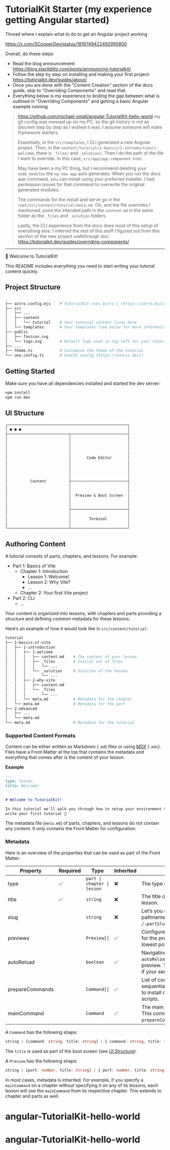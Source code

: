 # TutorialKit Starter (my experience getting Angular started)

Thread where I explain what to do to get an Angular project working

https://x.com/SCooperDev/status/1816749422492995800

Overall, do these steps

- Read the blog announcement: https://blog.stackblitz.com/posts/announcing-tutorialkit/
- Follow the step by step on installing and making your first project: https://tutorialkit.dev/guides/about/
- Once you are done with the "Content Creation" section of the docs guide, skip to "Overriding Components" and read that.
- Everything below is my experience to briding the gap between what is outlined in "Overriding Components" and getting a basic Angular example running

> https://github.com/michael-small/angular-TutorialKit-hello-world my git config was messed up on my PC, so the git history is not as discreet step by step as I wished it was. I assume someone will make framework starters.
>
> Essentially, in the `src/templates`, I CLI generated a new Angular project. Then, in the `content/turorial/1-basics/1-introduction/1-welcome`, there is `_files/` and `_solution/`. Then I do the path of the file I want to override. In this case, `src/app/app.component.html`.
> 
> May have been a my PC thing, but I recommend deleting your `node_modules` the `ng new app` auto generates. When you run the docs app command, you can install using your preferred installer. I had permission issues for that command to overwrite the original generated modules.
> 
> The commands for the install and serve go in the `root/src/content/tutorial/meta.md`. Oh, and the file overrides I mentioned, point the intended path in the `contend.md` in the same folder as the `_files` and `_solution` folders.
> 
> Lastly, the CLI experience from the docs does most of this setup of everything else. I inferred the rest of this stuff I figured out from this section of the new project walkthrough doc: https://tutorialkit.dev/guides/overriding-components/

--- 

👋 Welcome to TutorialKit!

This README includes everything you need to start writing your tutorial content quickly.

## Project Structure

```bash
.
├── astro.config.mjs    # TutorialKit uses Astro 🚀 (https://astro.build)
├── src
│   ├── ...
│   ├── content
│   │   └── tutorial    # Your tutorial content lives here
│   └── templates       # Your templates (see below for more information)
├── public
│   ├── favicon.svg
│   └── logo.svg        # Default logo used in top left for your tutorial
├── ...
├── theme.ts            # Customize the theme of the tutorial
└── uno.config.ts       # UnoCSS config (https://unocss.dev/)
```

## Getting Started

Make sure you have all dependencies installed and started the dev server:

```bash
npm install
npm run dev
```

## UI Structure

```markdown
┌─────────────────────────────────────────────────────┐
│ ● ● ●                                               │
├───────────────────────────┬─────────────────────────┤
│                           │                         │
│                           │                         │
│                           │                         │
│                           │                         │
│                           │       Code Editor       │
│                           │                         │
│                           │                         │
│                           │                         │
│                           │                         │
│          Content          ├─────────────────────────┤
│                           │                         │
│                           │                         │
│                           │  Preview & Boot Screen  │
│                           │                         │
│                           │                         │
│                           ├─────────────────────────┤
│                           │                         │
│                           │        Terminal         │
│                           │                         │
└───────────────────────────┴─────────────────────────┘
```

## Authoring Content

A tutorial consists of parts, chapters, and lessons. For example:

- Part 1: Basics of Vite
  - Chapter 1: Introduction
    - Lesson 1: Welcome!
    - Lesson 2: Why Vite?
    - …
  - Chapter 2: Your first Vite project
- Part 2: CLI
  - …

Your content is organized into lessons, with chapters and parts providing a structure and defining common metadata for these lessons.

Here’s an example of how it would look like in `src/content/tutorial`:

```bash
tutorial
├── 1-basics-of-vite
│   ├── 1-introduction
│   │   ├── 1-welcome
│   │   │   ├── content.md    # The content of your lesson
│   │   │   ├── _files        # Initial set of files
│   │   │   │   └── ...
│   │   │   └── _solution     # Solution of the lesson
│   │   │       └── ...
│   │   ├── 2-why-vite
│   │   │   ├── content.md
│   │   │   └── _files
│   │   │       └── ...
│   │   └── meta.md           # Metadata for the chapter
│   └── meta.md               # Metadata for the part
├── 2-advanced
│   ├── ...
│   └── meta.md
└── meta.md                   # Metadata for the tutorial
```

### Supported Content Formats

Content can be either written as Markdown (`.md`) files or using [MDX](https://mdxjs.com/) (`.mdx`). Files have a Front Matter at the top that contains the metadata and everything that comes after is the content of your lesson.

**Example**

```markdown
---
type: lesson
title: Welcome!
---

# Welcome to TutorialKit!

In this tutorial we'll walk you through how to setup your environment to
write your first tutorial 🤩
```

The metadata file (`meta.md`) of parts, chapters, and lessons do not contain any content. It only contains the Front Matter for configuration.

### Metadata

Here is an overview of the properties that can be used as part of the Front Matter:

| Property        | Required | Type                        | Inherited | Description                                                                                                                                           |
| --------------- | -------- | --------------------------- | --------- | ----------------------------------------------------------------------------------------------------------------------------------------------------- |
| type            | ✅       | `part \| chapter \| lesson` | ❌        | The type of the metadata.                                                                                                                             |
| title           | ✅       | `string`                    | ❌        | The title of the part, chapter, or lesson.                                                                                                            |
| slug            |          | `string`                    | ❌        | Let’s you customize the URL pathname which is `/:partSlug/:chapterSlug/:lessonSlug`.                                                                  |
| previews        |          | `Preview[]`                 | ✅        | Configure which ports should be used for the previews. If not specified, the lowest port will be used.                                                |
| autoReload      |          | `boolean`                   | ✅        | Navigating to a lesson that specifies `autoReload` will always reload the preview. This is typically only needed if your server does not support HMR. |
| prepareCommands |          | `Command[]`                 | ✅        | List of commands to execute sequentially. They are typically used to install dependencies or to run scripts.                                          |
| mainCommand     |          | `Command`                   | ✅        | The main command to be executed. This command will run after the `prepareCommands`.                                                                   |

A `Command` has the following shape:

```ts
string | [command: string, title: string] | { command: string, title: string }
```

The `title` is used as part of the boot screen (see [UI Structure](#ui-structure)).

A `Preview` has the following shape:

```ts
string | [port: number, title: string] | { port: number, title: string }
```

In most cases, metadata is inherited. For example, if you specify a `mainCommand` on a chapter without specifying it on any of its lessons, each lesson will use the `mainCommand` from its respective chapter. This extends to chapter and parts as well.
# angular-TutorialKit-hello-world
# angular-TutorialKit-hello-world
